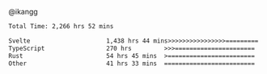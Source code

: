 @ikangg
<!--START_SECTION:waka-->

```txt
Total Time: 2,266 hrs 52 mins

Svelte                     1,438 hrs 44 mins>>>>>>>>>>>>>>>>=========   62.33 %
TypeScript                 270 hrs         >>>======================   11.70 %
Rust                       54 hrs 45 mins  >========================   02.37 %
Other                      41 hrs 33 mins  =========================   01.80 %
```

<!--END_SECTION:waka-->
